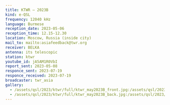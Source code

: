 ```yaml
---
title: KTWR — 2023B
kind: e-QSL
frequency: 12040 kHz
language: Burmese
reception_date: 2023-05-06
reception_time: 12.15-12.30
location: Moscow, Russia (inside city)
mail_to: mailto:asiafeedback@twr.org
receiver: BELKA
antenna: its telescopic
station: ktwr
youtube_id: jA5AM1R0VbI
report_sent: 2023-05-08
responce_sent: 2023-07-19
responce_received: 2023-07-19
broadcaster: twr_asia
gallery:
  - /assets/qsl/2023/ktwr/full/ktwr_may2023B_front.jpg:/assets/qsl/2023/ktwr/small/ktwr_may2023B_front.jpg
  - /assets/qsl/2023/ktwr/full/ktwr_may2023B_back.jpg:/assets/qsl/2023/ktwr/small/ktwr_may2023B_back.jpg
---
```

